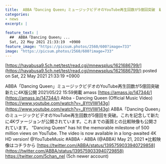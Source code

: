 ```yaml
---
title:  ABBA「Dancing Queen」ミュージックビデオのYouTube再生回数が5億回突破　新たに4K版公開  
categories:
- news
excerpt: |
  
feature_text: |
  ##  ABBA「Dancing Queen」...
  Sat, 22 May 2021 21:33:19  +0900
feature_image: "https://picsum.photos/2560/600?image=733"
image: "https://picsum.photos/2560/600?image=733"
---
```


[https://hayabusa9.5ch.net/test/read.cgi/mnewsplus/1621686799/](https://hayabusa9.5ch.net/test/read.cgi/mnewsplus/1621686799/)
posted on Sat, 22 May 2021 21:33:19  +0900

<!--more-->

ABBA「Dancing Queen」ミュージックビデオのYouTube再生回数が5億回突破　新たに4K版公開 2021/05/22 15:59掲載 amass [https://amass.jp/147344/](https://amass.jp/147344/) Abba - Dancing Queen (Official Music Video) [https://www.youtube.com/watch?v=_8YtVIW143g](https://www.youtube.com/watch?v=_8YtVIW143g) ABBA「Dancing Queen」のミュージックビデオのYouTube再生回数が5億回を突破。これを記念して新たに4Kヴァージョンが公開されています。これまでの画質との比較映像も公開されています。 “Dancing Queen” has hit the memorable milestone of 500 million views on YouTube. The video is now available in a long-awaited 4K HD version! @YouTubeMusic #ABBA - ABBA (@ABBA) May 21, 2021 ※比較映像はコチラから [https://twitter.com/ABBA/status/1395759033940729858](https://twitter.com/ABBA/status/1395759033940729858) https://twitter.com/5chan_nel (5ch newer account)
